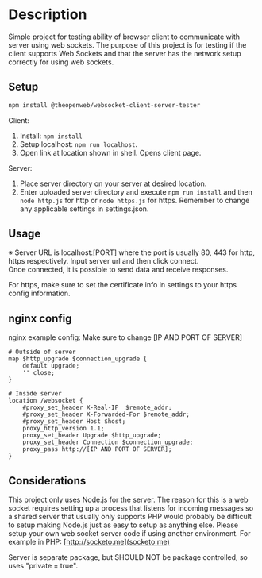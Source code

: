 # Description

Simple project for testing ability of browser client to communicate with server using web sockets.
The purpose of this project is for testing if the client supports Web Sockets and that the server has the network setup correctly for using web sockets.

## Setup

```bash
npm install @theopenweb/websocket-client-server-tester
```

Client:

1. Install: `npm install`
2. Setup localhost: `npm run localhost`.
3. Open link at location shown in shell. Opens client page.

Server:

1. Place server directory on your server at desired location.
2. Enter uploaded server directory and execute `npm run install` and then `node http.js` for http or `node https.js` for https. Remember to change any applicable settings in settings.json.

## Usage

※ Server URL is localhost:[PORT] where the port is usually 80, 443 for http, https respectively.
Input server url and then click connect.  
Once connected, it is possible to send data and receive responses.

For https, make sure to set the certificate info in settings to your https config information.

## nginx config

nginx example config:
Make sure to change [IP AND PORT OF SERVER]

```nginx
# Outside of server
map $http_upgrade $connection_upgrade {
    default upgrade;
    '' close;
}

# Inside server
location /websocket {
    #proxy_set_header X-Real-IP  $remote_addr;
    #proxy_set_header X-Forwarded-For $remote_addr;
    #proxy_set_header Host $host;
    proxy_http_version 1.1;
    proxy_set_header Upgrade $http_upgrade;
    proxy_set_header Connection $connection_upgrade;
    proxy_pass http://[IP AND PORT OF SERVER];
}
```

## Considerations

This project only uses Node.js for the server.
The reason for this is a web socket requires setting up a process that listens for incoming messages so a shared server that usually only supports PHP would probably be difficult to setup making Node.js just as easy to setup as anything else.
Please setup your own web socket server code if using another environment. For example in PHP: [http://socketo.me](socketo.me)

Server is separate package, but SHOULD NOT be package controlled, so uses "private = true".
